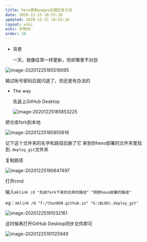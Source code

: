 ```yaml
---
title: hexo更新pages出错应急方法
date: 2020-12-25 18:53:16
updated: 2020-12-25 18:53:16
layout: wiki
wiki: 杂物间
order: 10
---
```


- 背景

  一天，我像往常一样更新，但却哪里不对劲

![image-20201225185519095](https://raw.thun888.xyz/thun888/tuku/master/img/image-20201225185519095.png)

输过账号密码后就闪退了，但还是有办法的

- The way

  先装上GitHub Desktop

  ![image-20201225185853225](https://raw.thun888.xyz/thun888/tuku/master/img/image-20201225185853225.png)

把仓库fork到本地

![image-20201225185950616](https://raw.thun888.xyz/thun888/tuku/master/img/image-20201225185950616.png)

记下这个文件夹的名字和路径后删了它
来到你hexo部署的文件夹里找到`.deploy_git`文件夹

复制路径



![image-20201225190647497](https://raw.thun888.xyz/thun888/tuku/master/img/image-20201225190647497.png)

打开cmd

输入`mklink /d "先前fork下来的仓库的路径" "刚刚hexo部署的路径"`

eg：`mklink /d "f:/thun888.github.io" "G:\BLOG\.deploy_git"`

![image-20201225191032161](https://raw.thun888.xyz/thun888/tuku/master/img/image-20201225191032334.png)

这时候再打开GitHub Desktop同步文件即可



![image-20201225191125949](https://raw.thun888.xyz/thun888/tuku/master/img/image-20201225191125949.png)
